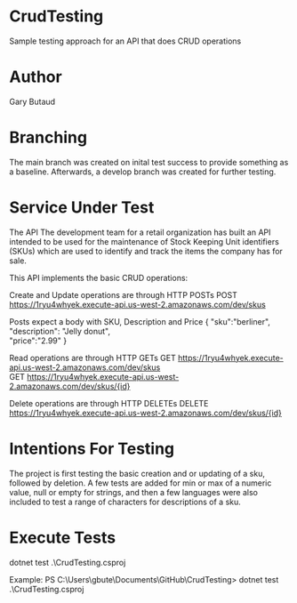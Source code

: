 # CrudTesting
Sample testing approach for an API that does CRUD operations

# Author
Gary Butaud

# Branching
The main branch was created on inital test success to provide something as a baseline.  Afterwards, a develop branch was created 
for further testing.

# Service Under Test
The API 
The development team for a retail organization has built an API intended to be used for the maintenance of Stock Keeping Unit identifiers 
(SKUs) which are used to identify and track the items the company has for sale. 
 
This API implements the basic CRUD operations: 
 
Create and Update operations are through HTTP POSTs 
 POST https://1ryu4whyek.execute-api.us-west-2.amazonaws.com/dev/skus 

Posts expect a body with SKU, Description and Price 
{ 
    "sku":"berliner",  
    "description": "Jelly donut",  
    "price":"2.99" 
} 
 
Read operations are through HTTP GETs 
 GET https://1ryu4whyek.execute-api.us-west-2.amazonaws.com/dev/skus  
 GET https://1ryu4whyek.execute-api.us-west-2.amazonaws.com/dev/skus/{id} 

Delete operations are through HTTP DELETEs 
 DELETE https://1ryu4whyek.execute-api.us-west-2.amazonaws.com/dev/skus/{id}  

# Intentions For Testing
The project is first testing the basic creation and or updating of a sku, followed by deletion.  A few tests are added for 
min or max of a numeric value, null or empty for strings, and then a few languages were also included to test a range of 
characters for descriptions of a sku.

# Execute Tests
dotnet test .\CrudTesting.csproj

Example:
PS C:\Users\gbute\Documents\GitHub\CrudTesting> dotnet test .\CrudTesting.csproj

